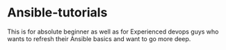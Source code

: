 # Ansible-tutorials
This is for absolute beginner as well as for Experienced devops guys who wants to refresh their Ansible basics and want to go more deep. 
